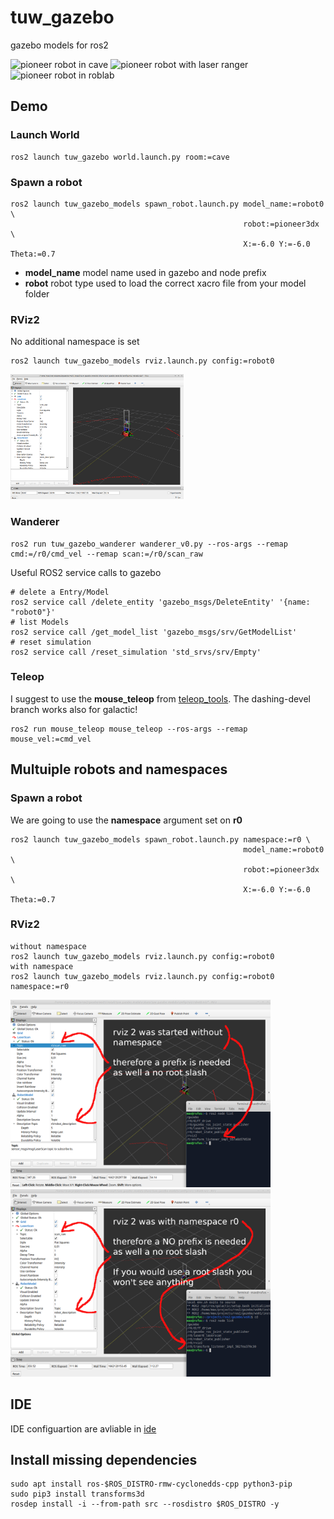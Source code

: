 # tuw_gazebo
gazebo models for ros2

<img src="tuw_gazebo/res/pioneer_in_cave.png" alt="pioneer robot in cave" height="200px" /> <img src="tuw_gazebo/res/pioneer.png" alt="pioneer robot with laser ranger" height="200px" />  <img src="tuw_gazebo/res/pioneer_in_roblab.png" alt="pioneer robot in roblab" height="200px" />

## Demo
### Launch World
```
ros2 launch tuw_gazebo world.launch.py room:=cave
```
### Spawn a robot
```
ros2 launch tuw_gazebo_models spawn_robot.launch.py model_name:=robot0 \
                                                    robot:=pioneer3dx \
                                                    X:=-6.0 Y:=-6.0 Theta:=0.7
```
* __model_name__ model name used in gazebo and node prefix
* __robot__ robot type used to load the correct xacro file from your model folder
### RViz2
No additional namespace is set
```
ros2 launch tuw_gazebo_models rviz.launch.py config:=robot0
```
<img src="tuw_gazebo/res/pioneer_in_cave_rviz2_no_namespace.png" alt="Rviz2 with pioneer robot in cave" height="200px" />

### Wanderer
```
ros2 run tuw_gazebo_wanderer wanderer_v0.py --ros-args --remap cmd:=/r0/cmd_vel --remap scan:=/r0/scan_raw
```
Useful ROS2 service calls to gazebo
```
# delete a Entry/Model
ros2 service call /delete_entity 'gazebo_msgs/DeleteEntity' '{name: "robot0"}'
# list Models
ros2 service call /get_model_list 'gazebo_msgs/srv/GetModelList' 
# reset simulation
ros2 service call /reset_simulation 'std_srvs/srv/Empty'
```
### Teleop
I suggest to use the __mouse_teleop__ from [teleop_tools](https://github.com/ros-teleop/teleop_tools/tree/dashing-devel). The dashing-devel branch works also for galactic!

```
ros2 run mouse_teleop mouse_teleop --ros-args --remap mouse_vel:=cmd_vel
```
## Multuiple robots and namespaces
### Spawn a robot
We are going to use the  __namespace__ argument set on __r0__
```
ros2 launch tuw_gazebo_models spawn_robot.launch.py namespace:=r0 \
                                                    model_name:=robot0 \
                                                    robot:=pioneer3dx \
                                                    X:=-6.0 Y:=-6.0 Theta:=0.7
```
### RViz2
```
without namespace
ros2 launch tuw_gazebo_models rviz.launch.py config:=robot0
with namespace
ros2 launch tuw_gazebo_models rviz.launch.py config:=robot0 namespace:=r0
```
<img src="tuw_gazebo/res/pioneer_in_cave_rviz2_with_namespace_v0.png" alt="Rviz2 with pioneer robot in cave" height="300px" /> <img src="tuw_gazebo/res/pioneer_in_cave_rviz2_with_namespace_v1.png" alt="Rviz2 with pioneer robot in cave" height="300px" />
## IDE
IDE configuartion are avliable in [ide](ide)

## Install missing dependencies
```
sudo apt install ros-$ROS_DISTRO-rmw-cyclonedds-cpp python3-pip
sudo pip3 install transforms3d
rosdep install -i --from-path src --rosdistro $ROS_DISTRO -y
```
